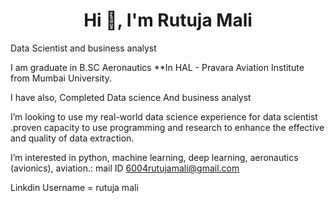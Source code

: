 <h1 align="center">Hi 👋, I'm Rutuja Mali</h1>
Data Scientist and business analyst


 I am graduate in B.SC Aeronautics **In HAL - Pravara Aviation Institute from Mumbai University.
 
 
 I have also, Completed Data science And business analyst
 
 
 I’m looking to use my real-world data science experience for data scientist .proven capacity to use programming and research to enhance the effective and quality of   data extraction.
 
 
 I’m interested in python, machine learning, deep learning, aeronautics (avionics), aviation.:</h3>
 mail ID 6004rutujamali@gmail.com
 
 
 
Linkdin Username = rutuja mali
